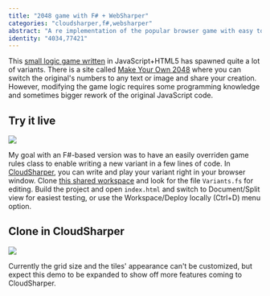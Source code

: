 ```yaml
---
title: "2048 game with F# + WebSharper"
categories: "cloudsharper,f#,websharper"
abstract: "A re implementation of the popular browser game with easy to override game logic."
identity: "4034,77421"
---
```

This [small logic game written](http://gabrielecirulli.github.io/2048/) in JavaScript+HTML5 has spawned quite a lot of variants. There is a site called [Make Your Own 2048](http://community.usvsth3m.com/2048/) where you can switch the original's numbers to any text or image and share your creation. However, modifying the game logic requires some programming knowledge and sometimes bigger rework of the original JavaScript code.

## Try it live

[![](http://i.imgur.com/I8Mmwrm.png)](http://intellifactory.github.io/2048/)

My goal with an F#-based version was to have an easily overriden game rules class to enable writing a new variant in a few lines of code. In [CloudSharper](http://cloudsharper.com/), you can write and play your variant right in your browser window. Clone [this shared workspace](http://cloudsharper.com/clone/JankoA/6d50e34f-c0f0-4d7e-9b75-3a40f60d12e0/2048) and look for the file `Variants.fs` for editing. Build the project and open `index.html` and switch to Document/Split view for easiest testing, or use the Workspace/Deploy locally (Ctrl+D) menu option.


## Clone in CloudSharper

[![](http://i.imgur.com/BCBaI68.png)](http://cloudsharper.com/clone/JankoA/6d50e34f-c0f0-4d7e-9b75-3a40f60d12e0/2048)

Currently the grid size and the tiles' appearance can't be customized, but expect this demo to be expanded to show off more features coming to CloudSharper.
